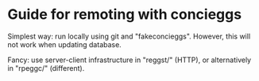 Guide for remoting with concieggs
=================================

Simplest way: run locally using git and "fakeconcieggs".  However, this will not
work when updating database.

Fancy: use server-client infrastructure in "reggst/" (HTTP), or alternatively in
"rpeggc/" (different).
